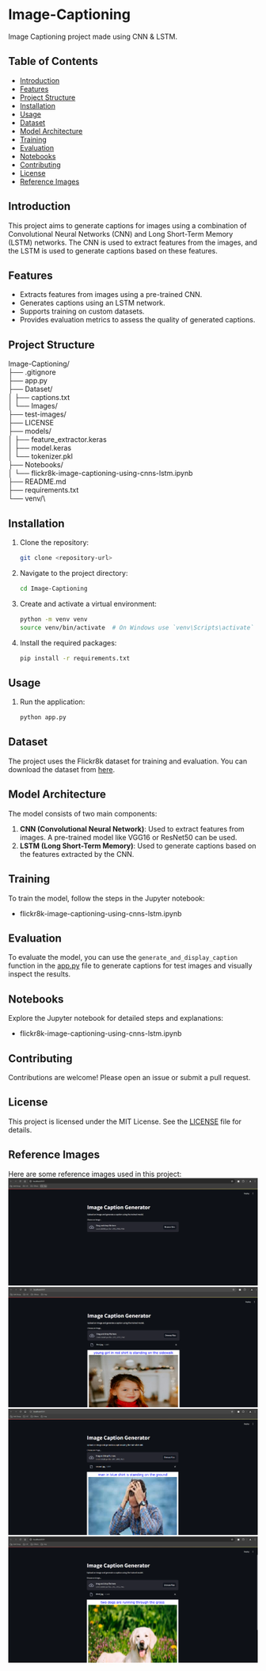 # Image-Captioning

Image Captioning project made using CNN & LSTM.

## Table of Contents
- [Introduction](#introduction)
- [Features](#features)
- [Project Structure](#project-structure)
- [Installation](#installation)
- [Usage](#usage)
- [Dataset](#dataset)
- [Model Architecture](#model-architecture)
- [Training](#training)
- [Evaluation](#evaluation)
- [Notebooks](#notebooks)
- [Contributing](#contributing)
- [License](#license)
- [Reference Images](#reference-images)

## Introduction
This project aims to generate captions for images using a combination of Convolutional Neural Networks (CNN) and Long Short-Term Memory (LSTM) networks. The CNN is used to extract features from the images, and the LSTM is used to generate captions based on these features.

## Features
- Extracts features from images using a pre-trained CNN.
- Generates captions using an LSTM network.
- Supports training on custom datasets.
- Provides evaluation metrics to assess the quality of generated captions.

## Project Structure
Image-Captioning/\
├── .gitignore\
├── app.py\
├── Dataset/\
│ ├── captions.txt\
│ └── Images/\
├── test-images/\
├── LICENSE\
├── models/\
│ ├── feature_extractor.keras\
│ ├── model.keras\
│ └── tokenizer.pkl\
├── Notebooks/\
│ └── flickr8k-image-captioning-using-cnns-lstm.ipynb\
├── README.md\
├── requirements.txt\
└── venv/\

## Installation

1. Clone the repository:
    ```sh
    git clone <repository-url>
    ```
2. Navigate to the project directory:
    ```sh
    cd Image-Captioning
    ```
3. Create and activate a virtual environment:
    ```sh
    python -m venv venv
    source venv/bin/activate  # On Windows use `venv\Scripts\activate`
    ```
4. Install the required packages:
    ```sh
    pip install -r requirements.txt
    ```

## Usage

1. Run the application:
    ```sh
    python app.py
    ```

## Dataset
The project uses the Flickr8k dataset for training and evaluation. You can download the dataset from [here](https://www.kaggle.com/datasets/adityajn105/flickr8k).

## Model Architecture
The model consists of two main components:
1. **CNN (Convolutional Neural Network)**: Used to extract features from images. A pre-trained model like VGG16 or ResNet50 can be used.
2. **LSTM (Long Short-Term Memory)**: Used to generate captions based on the features extracted by the CNN.

## Training
To train the model, follow the steps in the Jupyter notebook:
- flickr8k-image-captioning-using-cnns-lstm.ipynb

## Evaluation
To evaluate the model, you can use the `generate_and_display_caption` function in the [app.py](http://_vscodecontentref_/4) file to generate captions for test images and visually inspect the results.

## Notebooks
Explore the Jupyter notebook for detailed steps and explanations:
- flickr8k-image-captioning-using-cnns-lstm.ipynb

## Contributing
Contributions are welcome! Please open an issue or submit a pull request.

## License
This project is licensed under the MIT License. See the [LICENSE](http://_vscodecontentref_/5) file for details.

## Reference Images

Here are some reference images used in this project:
![Home Page](images/HomePage.png)
![Test Image-1](images/TestImage-1.png)
![Test Image-2](images/TestImage-2.png)
![Test Image-3](images/TestImage-3.png)